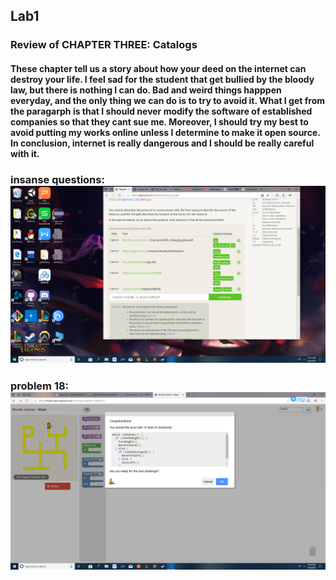 ## Lab1
### Review of CHAPTER THREE: Catalogs
#### These chapter tell us a story about how your deed on the internet can destroy your life. I feel sad for the student that get bullied by the bloody law, but there is nothing I can do. Bad and weird things happpen everyday, and the only thing we can do is to try to avoid it. What I get from the paragarph is that I should never modify the software of established companies so that they cant sue me. Moreover, I should try my best to avoid putting my works online unless I determine to make it open source. In conclusion, internet is really dangerous and I should be really careful with it.

### insanse questions: ![damn](wtf.png)

### problem 18: ![haha](damn.png)
